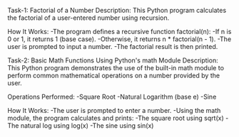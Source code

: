 Task-1: Factorial of a Number
Description:
This Python program calculates the factorial of a user-entered number using recursion.

How It Works:
-The program defines a recursive function factorial(n):
-If n is 0 or 1, it returns 1 (base case).
-Otherwise, it returns n \* factorial(n - 1).
-The user is prompted to input a number.
-The factorial result is then printed.

Task-2: Basic Math Functions Using Python's math Module
Description:
This Python program demonstrates the use of the built-in math module to perform common mathematical operations on a number provided by the user.

Operations Performed:
-Square Root
-Natural Logarithm (base e)
-Sine

How It Works:
-The user is prompted to enter a number.
-Using the math module, the program calculates and prints:
-The square root using sqrt(x)
-The natural log using log(x)
-The sine using sin(x)
